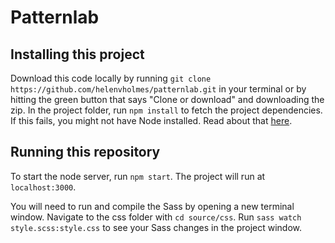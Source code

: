 # Patternlab

## Installing this project
Download this code locally by running `git clone https://github.com/helenvholmes/patternlab.git` in your terminal or by hitting the green button that says "Clone or download" and downloading the zip. In the project folder, run `npm install` to fetch the project dependencies. If this fails, you might not have Node installed. Read about that [here](https://nodejs.org/en/download/).

## Running this repository
To start the node server, run `npm start`. The project will run at `localhost:3000`.

You will need to run and compile the Sass by opening a new terminal window. Navigate to the css folder with `cd source/css`. Run `sass watch style.scss:style.css` to see your Sass changes in the project window.
